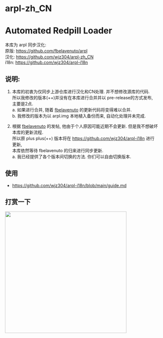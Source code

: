 # arpl-zh_CN

# Automated Redpill Loader

本库为 arpl 同步汉化:  
原版: https://github.com/fbelavenuto/arpl  
汉化: https://github.com/wjz304/arpl-zh_CN  
i18n: https://github.com/wjz304/arpl-i18n

## 说明:  
1. 本库的初衷为仅同步上游仓库进行汉化和CN处理. 并不想修改源库的代码.  
   所以我修改的版本(++)并没有在本库进行合并并以 pre-release的方式发布, 主要是2点.   
   a. 如果进行合并, 随着 [fbelavenuto](https://github.com/fbelavenuto/arpl) 的更新代码将变得难以合并.  
   b. 我修改的版本为以 arpl.img 本地植入备份而来, 自动化处理并未完成.  

2. 根据 [fbelavenuto](https://github.com/fbelavenuto/arpl) 的发帖, 他由于个人原因可能近期不会更新. 但是我不想破坏本库的更新流程.  
   所以原 plus plus(++) 版本将在 https://github.com/wjz304/arpl-i18n 进行更新,  
   本库依然等待 fbelavenuto 的归来进行同步更新.  
   a. 我已经提供了各个版本间切换的方法. 你们可以自由切换版本.  


## 使用
  * https://github.com/wjz304/arpl-i18n/blob/main/guide.md

## 打赏一下
<img src="https://raw.githubusercontent.com/wjz304/wjz304/master/my/20220908134226.jpg" width="400">



